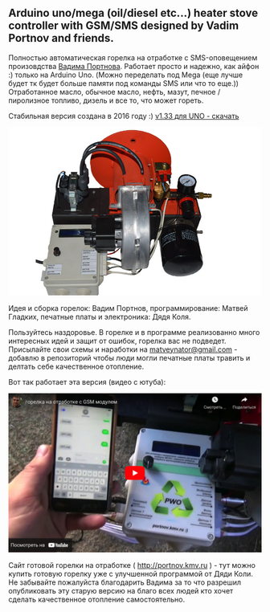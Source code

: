 
## Arduino uno/mega (oil/diesel etc...) heater stove controller with GSM/SMS designed by Vadim Portnov and friends.

Полностью автоматическая горелка на отработке c SMS-оповещением произовдства [Вадима Портнова](http://portnov.kmv.ru). Работает просто и надежно, как айфон :) только на Arduino Uno. (Можно переделать под Mega (еще лучше будет тк будет больше памяти под команды SMS или что то еще.))
Отработанное масло, обычное масло, нефть, мазут, печное / пиролизное топливо, дизель и все то, что может гореть. 
 
Стабильная версия создана в 2016 году :) [v1.33 для UNO - скачать](https://github.com/matveynator/burner/archive/refs/tags/uno.zip)

<img src="https://raw.githubusercontent.com/matveynator/burner/main/burner-01.jpeg" width=600>

Идея и сборка горелок: Вадим Портнов, программирование: Матвей Гладких, печатные платы и электроника: Дядя Коля.

Пользуйтесь наздоровье. В горелке и в программе реализованно много интересных идей и защит от ошибок, горелка вас не подведет.
Присылайте свои схемы и наработки на matveynator@gmail.com - добавлю в репозиторий чтобы люди могли печатные платы травить и делтать себе качественное отопление.

Вот так работает эта версия (видео с ютуба):

<a href="https://www.youtube.com/watch?v=IhUag1pTcPc"><img src="https://raw.githubusercontent.com/matveynator/burner/main/youtube.png" width="600" alt="Вот так работает эта версия (видео с ютуба):"></a>

Сайт готовой горелки на отработке ( http://portnov.kmv.ru ) - тут можно купить готовую горелку уже с улучшенной программой от Дяди Коли.
Не забывайте пожалуйста благодарить Вадима за то что разрешил опубликовать эту старую версию на благо всех людей кто хочет сделать качественное отопление самостоятельно.
